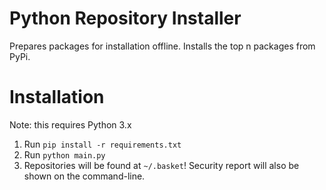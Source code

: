 # Python Repository Installer

Prepares packages for installation offline. Installs the top n packages from PyPi.

# Installation
Note: this requires Python 3.x
1. Run `pip install -r requirements.txt`
2. Run `python main.py`
3. Repositories will be found at `~/.basket`! Security report will also be shown on the command-line.